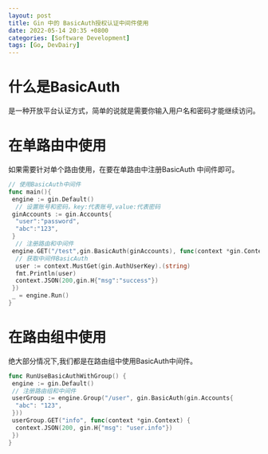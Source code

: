 ```yaml
---
layout: post
title: Gin 中的 BasicAuth授权认证中间件使用
date: 2022-05-14 20:35 +0800
categories: [Software Development] 
tags: [Go, DevDairy]
---
```


# 什么是BasicAuth
是一种开放平台认证方式，简单的说就是需要你输入用户名和密码才能继续访问。

# 在单路由中使用
如果需要针对单个路由使用，在要在单路由中注册BasicAuth
中间件即可。
```go 
// 使用BasicAuth中间件
func main(){
 engine := gin.Default()
  // 设置账号和密码，key:代表账号,value:代表密码
 ginAccounts := gin.Accounts{
  "user":"password",
  "abc":"123",
 }
  // 注册路由和中间件
 engine.GET("/test",gin.BasicAuth(ginAccounts), func(context *gin.Context) {
  // 获取中间件BasicAuth
  user := context.MustGet(gin.AuthUserKey).(string)
  fmt.Println(user)
  context.JSON(200,gin.H{"msg":"success"})
 }) 
 _ = engine.Run()
}
```

# 在路由组中使用
绝大部分情况下,我们都是在路由组中使用BasicAuth中间件。

```go
func RunUseBasicAuthWithGroup() {
 engine := gin.Default()
 // 注册路由组和中间件
 userGroup := engine.Group("/user", gin.BasicAuth(gin.Accounts{
  "abc": "123",
 }))
 userGroup.GET("info", func(context *gin.Context) {
  context.JSON(200, gin.H{"msg": "user.info"})
 })
}
```